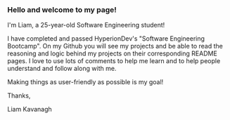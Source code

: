 ### Hello and welcome to my page!
I'm Liam, a 25-year-old Software Engineering student!

I have completed and passed HyperionDev's "Software Engineering Bootcamp". On my Github you will see my projects and be able to read the reasoning and logic behind my projects on their corresponding README pages. I love to use lots of comments to help me learn and to help people understand and follow along with me.

Making things as user-friendly as possible is my goal!

Thanks,

Liam Kavanagh
